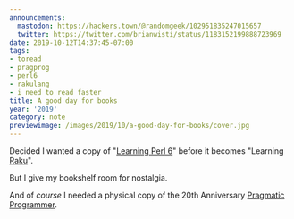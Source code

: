 ```yaml
---
announcements:
  mastodon: https://hackers.town/@randomgeek/102951835247015657
  twitter: https://twitter.com/brianwisti/status/1183152199888723969
date: 2019-10-12T14:37:45-07:00
tags:
- toread
- pragprog
- perl6
- rakulang
- i need to read faster
title: A good day for books
year: '2019'
category: note
previewimage: /images/2019/10/a-good-day-for-books/cover.jpg
---
```


Decided I wanted a copy of "[Learning Perl 6][]" before it becomes "Learning [Raku][]". 

But I give my bookshelf room for nostalgia.

[Learning Perl 6]: https://www.learningperl6.com/
[Raku]: http://blogs.perl.org/users/ovid/2019/10/larry-has-approved-renaming-perl-6-to-raku.html

And of *course* I needed a physical copy of the 20th Anniversary [Pragmatic Programmer][].

[Pragmatic Programmer]: https://pragprog.com/book/tpp20/the-pragmatic-programmer-20th-anniversary-edition

